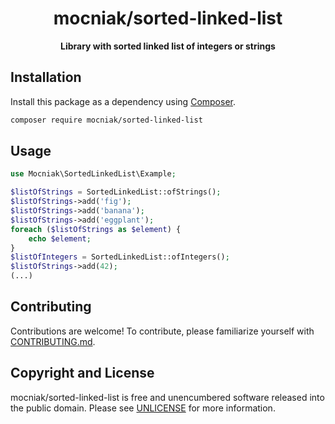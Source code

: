<h1 align="center">mocniak/sorted-linked-list</h1>

<p align="center">
    <strong>Library with sorted linked list of integers or strings</strong>
</p>

## Installation

Install this package as a dependency using [Composer](https://getcomposer.org).

``` bash
composer require mocniak/sorted-linked-list
```

## Usage

``` php
use Mocniak\SortedLinkedList\Example;

$listOfStrings = SortedLinkedList::ofStrings();
$listOfStrings->add('fig');
$listOfStrings->add('banana');
$listOfStrings->add('eggplant');
foreach ($listOfStrings as $element) {
    echo $element;
}
$listOfIntegers = SortedLinkedList::ofIntegers();
$listOfStrings->add(42);
(...)
```

## Contributing

Contributions are welcome! To contribute, please familiarize yourself with
[CONTRIBUTING.md](CONTRIBUTING.md).

## Copyright and License

mocniak/sorted-linked-list is free and unencumbered software released into the
public domain. Please see [UNLICENSE](UNLICENSE) for more information.

